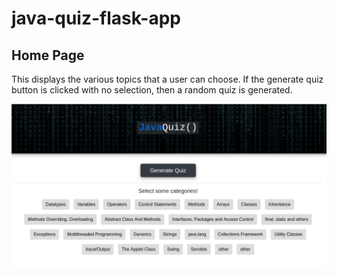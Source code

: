# java-quiz-flask-app

## Home Page
This displays the various topics that a user can choose. If the generate quiz button is clicked with no selection, then a random quiz is generated.

![App Index](https://github.com/c14410312/java-quiz-flask-app/blob/master/screenshots/App_Index_No_Selection.png?raw=true)
